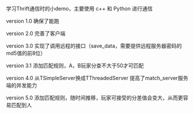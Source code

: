 学习Thrift通信时的小demo，主要使用 c++ 和 Python 进行通信

version 1.0 确保了能跑

version 2.0 完善了客户端

version 3.0 实现了调用远程的接口（save_data，需要提供远程服务器密码的md5值的前8位）

version 3.1 添加匹配规则，A，B玩家分查不大于50才可匹配

version 4.0 从TSimpleServer换成TThreadedServer 提高了match_server服务端的并发能力

version 5.0 添加匹配规则，随时间推移，玩家可接受的分差值会变大，从而更容易匹配到人